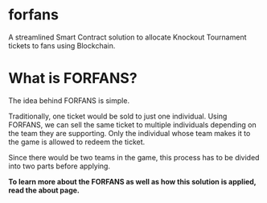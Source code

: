 # forfans

A streamlined Smart Contract solution to allocate Knockout Tournament tickets to fans using Blockchain.

# What is FORFANS?

The idea behind FORFANS is simple.

Traditionally, one ticket would be sold to just one individual. Using FORFANS, we can sell the same
ticket to multiple individuals depending on the team they are supporting. Only the individual whose team
makes it to the game is allowed to redeem the ticket.

Since there would be two teams in the game, this process has to be divided into two parts before applying.

<b>To learn more about the FORFANS as well as how this solution is applied, read the about page.</b>
